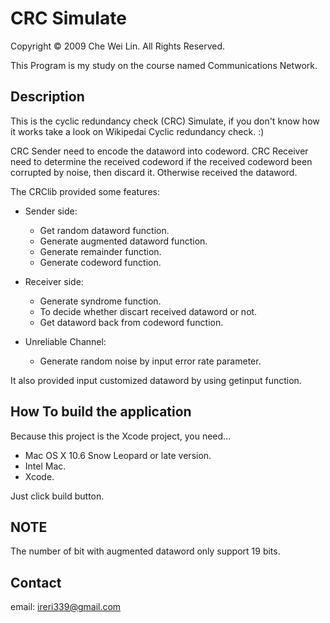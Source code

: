 # CRC Simulate

Copyright © 2009 Che Wei Lin. All Rights Reserved.

This Program is my study on the course named Communications Network.

## Description 

This is the cyclic redundancy check (CRC) Simulate, if you don't know how it works take a look on Wikipedai Cyclic redundancy check. :)

CRC Sender need to encode the dataword into codeword.
CRC Receiver need to determine the received codeword if the received codeword been corrupted by noise, then discard it. Otherwise received the dataword.

The CRClib provided some features:

* Sender side:
    * Get random dataword function.
    * Generate augmented dataword function.
    * Generate remainder function.
    * Generate codeword function.

* Receiver side:
    * Generate syndrome function.
    * To decide whether discart received dataword or not.
    * Get dataword back from codeword function.

* Unreliable Channel:
    * Generate random noise by input error rate parameter.

It also provided input customized dataword by using getinput function.

## How To build the application

Because this project is the Xcode project, you need...

* Mac OS X 10.6 Snow Leopard or late version.
* Intel Mac.
* Xcode.

Just click build button.

## NOTE

The number of bit with augmented dataword only support 19 bits.

## Contact

email: ireri339@gmail.com



